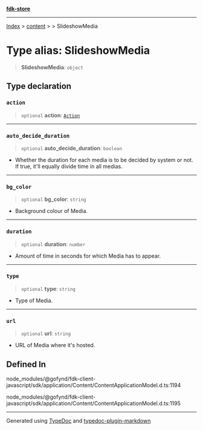 [**fdk-store**](../../../README.md)
***

[Index](../../../API.md) > [content](../../README.md) > [<internal>](../README.md) > SlideshowMedia

# Type alias: SlideshowMedia

> **SlideshowMedia**: `object`

## Type declaration

### `action`

> `optional` **action**: [`Action`](type-alias.Action.md)

***

### `auto_decide_duration`

> `optional` **auto\_decide\_duration**: `boolean`

- Whether the duration for each
media is to be decided by system or not. If true, it'll equally divide time
in all medias.

***

### `bg_color`

> `optional` **bg\_color**: `string`

- Background colour of Media.

***

### `duration`

> `optional` **duration**: `number`

- Amount of time in seconds for which Media has
to appear.

***

### `type`

> `optional` **type**: `string`

- Type of Media.

***

### `url`

> `optional` **url**: `string`

- URL of Media where it's hosted.

## Defined In

node\_modules/@gofynd/fdk-client-javascript/sdk/application/Content/ContentApplicationModel.d.ts:1194

node\_modules/@gofynd/fdk-client-javascript/sdk/application/Content/ContentApplicationModel.d.ts:1195

***
Generated using [TypeDoc](https://typedoc.org/) and [typedoc-plugin-markdown](https://www.npmjs.com/package/typedoc-plugin-markdown)
